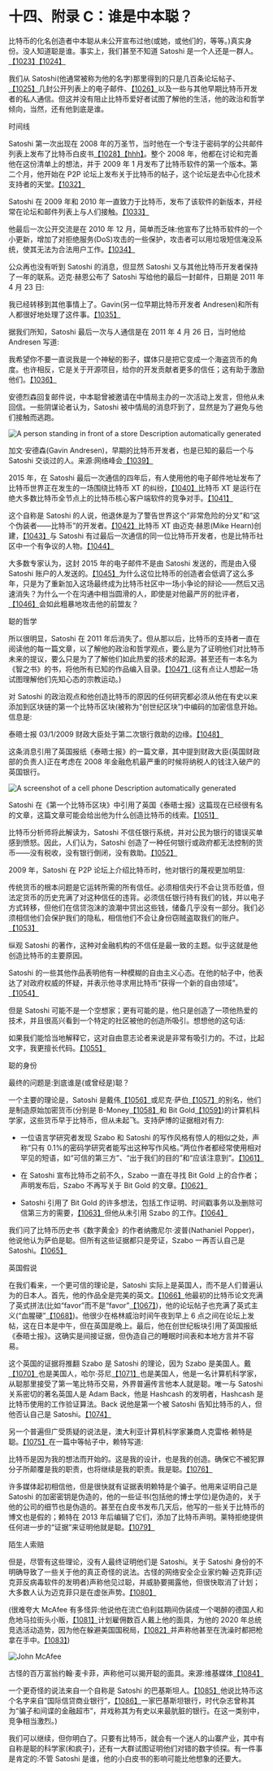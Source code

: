  

# 十四、附录 C：谁是中本聪？

比特币的化名创造者中本聪从未公开宣布过他(或她，或他们的，等等。)真实身份。没人知道聪是谁。事实上，我们甚至不知道 Satoshi 是一个人还是一群人。[【1023】](part0040.xhtml#a5E0)[【1024】](part0040.xhtml#a5E1)

我们从 Satoshi(他通常被称为他的名字)那里得到的只是几百条论坛帖子、[【1025】](part0040.xhtml#a72M)几封公开列表上的电子邮件、[【1026】](part0040.xhtml#a72N)以及一些与其他早期比特币开发者的私人通信。但这并没有阻止比特币爱好者试图了解他的生活，他的政治和哲学倾向，当然，还有他到底是谁。

时间线

Satoshi 第一次出现在 2008 年的万圣节，当时他在一个专注于密码学的公共邮件列表上发布了比特币白皮书[【1028】](part0040.xhtml#a53H)[【hhh】](part0040.xhtml#a53J)。整个 2008 年，他都在讨论和完善他在这份清单上的想法，并于 2009 年 1 月发布了比特币软件的第一个版本。第二个月，他开始在 P2P 论坛上发布关于比特币的帖子，这个论坛是去中心化技术支持者的天堂。[【1032】](part0040.xhtml#a53P)

Satoshi 在 2009 年和 2010 年一直致力于比特币，发布了该软件的新版本，并经常在论坛和邮件列表上与人们接触。[【1033】](part0040.xhtml#a6NX)

他最后一次公开交流是在 2010 年 12 月，简单而乏味:他宣布了比特币软件的一个小更新，增加了对拒绝服务(DoS)攻击的一些保护，攻击者可以用垃圾短信淹没系统，使其无法为合法用户工作。[【1034】](part0040.xhtml#a7A4)

公众再也没有听到 Satoshi 的消息，但显然 Satoshi 又与其他比特币开发者保持了一年的联系。迈克·赫恩公布了 Satoshi 写给他的最后一封邮件，日期是 2011 年 4 月 23 日:

我已经转移到其他事情上了。Gavin(另一位早期比特币开发者 Andresen)和所有人都很好地处理了这件事。[【1035】](part0040.xhtml#a5AK)

据我们所知，Satoshi 最后一次与人通信是在 2011 年 4 月 26 日，当时他给 Andresen 写道:

我希望你不要一直说我是一个神秘的影子，媒体只是把它变成一个海盗货币的角度。也许相反，它是关于开源项目，给你的开发贡献者更多的信任；这有助于激励他们。[【1036】](part0040.xhtml#a597)

安德烈森回复邮件说，中本聪曾被邀请在中情局主办的一次活动上发言，但他从未回信。一些阴谋论者认为，Satoshi 被中情局的消息吓到了，显然是为了避免与他们接触而逃跑。

![A person standing in front of a store  Description automatically generated](image_rsrc7HY.jpg)

加文·安德森(Gavin Andresen)，早期的比特币开发者，也是已知的最后一个与 Satoshi 交谈过的人。来源:网络峰会[【1039】](part0040.xhtml#a6HT)

2015 年，在 Satoshi 最后一次通信的四年后，有人使用他的电子邮件地址发布了比特币世界正在发生的一场围绕比特币 XT 的纠纷，[【1040】](part0040.xhtml#a6Y4)比特币 XT 是运行在绝大多数比特币全节点上的比特币核心客户端软件的竞争对手。[【1041】](part0040.xhtml#a6Y5)

这个自称是 Satoshi 的人说，他退休是为了警告世界这个“非常危险的分叉”和“这个伪装者——比特币”的开发者。[【1042】](part0040.xhtml#a68E)比特币 XT 由迈克·赫恩(Mike Hearn)创建，[【1043】](part0040.xhtml#a68F)与 Satoshi 有过最后一次通信的同一位比特币开发者，也是比特币社区中一个有争议的人物。[【1044】](part0040.xhtml#a68G)

大多数专家认为，这封 2015 年的电子邮件不是由 Satoshi 发送的，而是由入侵 Satoshi 账户的人发送的。[【1045】](part0040.xhtml#a544)为什么这位比特币的创造者会低调了这么多年，只是为了重新加入这场最终成为比特币社区中一场小争论的辩论——然后又迅速消失？为什么一个在沟通中相当圆滑的人，即使是对他最严厉的批评者，[【1046】](part0040.xhtml#a545)会如此粗暴地攻击他的前盟友？

聪的哲学

所以很明显，Satoshi 在 2011 年后消失了。但从那以后，比特币的支持者一直在阅读他的每一篇文章，以了解他的政治和哲学观点，要么是为了证明他们对比特币未来的提议，要么只是为了了解他们如此热爱的技术的起源。甚至还有一本名为《智之书》的书，将他所有已知的作品编入目录。[【1047】](part0040.xhtml#a5HZ)(这有点让人想起一场试图理解他们先知心态的宗教运动。)

对 Satoshi 的政治观点和他创造比特币的原因的任何研究都必须从他在有史以来添加到区块链的第一个比特币区块(被称为“创世纪区块”)中编码的加密信息开始。信息是:

泰晤士报 03/1/2009 财政大臣处于第二次银行救助的边缘。[【1048】](part0040.xhtml#a575)

这条消息引用了英国报纸《泰晤士报》的一篇文章，其中提到财政大臣(英国财政部的负责人)正在考虑在 2008 年金融危机最严重的时候将纳税人的钱注入破产的英国银行。

![A screenshot of a cell phone  Description automatically generated](image_rsrc7HZ.jpg)

Satoshi 在《第一个比特币区块》中引用了英国《泰晤士报》这篇现在已经很有名的文章，这篇文章可能会给出他为什么创造比特币的线索。[【1051】](part0040.xhtml#a41X)

比特币分析师将此解读为，Satoshi 不信任银行系统，并对公民为银行的错误买单感到愤怒。因此，人们认为，Satoshi 创造了一种任何银行或政府都无法控制的货币——没有税收，没有银行倒闭，没有救助。[【1052】](part0040.xhtml#a5YY)

2009 年，Satoshi 在 P2P 论坛上介绍比特币时，他对银行的蔑视更加明显:

传统货币的根本问题是它运转所需的所有信任。必须相信央行不会让货币贬值，但法定货币的历史充满了对这种信任的违背。必须信任银行持有我们的钱，并以电子方式转移，但他们在信贷泡沫的浪潮中贷出这些钱，储备几乎没有一部分。我们必须相信他们会保护我们的隐私，相信他们不会让身份窃贼盗取我们的账户。[【1053】](part0040.xhtml#a4Y6)

纵观 Satoshi 的著作，这种对金融机构的不信任是最一致的主题。似乎这就是他创造比特币的主要原因。

Satoshi 的一些其他作品表明他有一种模糊的自由主义心态。在他的帖子中，他表达了对政府权威的怀疑，并表示他寻求用比特币“获得一个新的自由领域”。[【1054】](part0040.xhtml#a5S9)

但是 Satoshi 可能不是一个空想家；更有可能的是，他只是创造了一项他热爱的技术，并且很高兴看到一个特定的社区被他的创造所吸引。想想他的这句话:

如果我们能恰当地解释它，这对自由意志论者来说是非常有吸引力的。不过，比起文字，我更擅长代码。[【1055】](part0040.xhtml#a48Y)

聪的身份

最终的问题是:到底谁是(或曾经是)聪？

一个主要的理论是，Satoshi 是戴伟[【1056】](part0040.xhtml#a6TJ)或尼克·萨伯[【1057】](part0040.xhtml#a6TK)的别名，他们是制造原始加密货币(分别是 B-Money[【1058】](part0040.xhtml#a6TM)和 Bit Gold[【1059】](part0040.xhtml#a6TN))的计算机科学家，这些货币早于比特币，但从未起飞。支持萨博的证据相对有力:

*   一位语言学研究者发现 Szabo 和 Satoshi 的写作风格有惊人的相似之处，声称“只有 0.1%的密码学研究者能写出这种写作风格。”两位作者都经常使用相对罕见的短语，如“可信的第三方”、“出于我们的目的”和“应该注意到”。[【1061】](part0040.xhtml#a4UA)

*   在 Satoshi 宣布比特币之前不久，Szabo 一直在寻找 Bit Gold 上的合作者；声明发布后，Szabo 不再写关于 Bit Gold 的文章。[【1062】](part0040.xhtml#a69B)

*   Satoshi 引用了 Bit Gold 的许多想法，包括工作证明、时间戳事务以及删除可信第三方的需要，[【1063】](part0040.xhtml#a5VS)但他从未引用 Szabo 的工作。[【1064】](part0040.xhtml#a5VT)

我们问了比特币历史书《数字黄金》的作者纳撒尼尔·波普(Nathaniel Popper)，他说他认为萨伯是聪。但所有这些证据都只是旁证，Szabo 一再否认自己是 Satoshi。[【1065】](part0040.xhtml#a58F)

英国假说

在我们看来，一个更可信的理论是，Satoshi 实际上是英国人，而不是人们普遍认为的日本人。首先，他的作品全是完美的英文。[【1066】](part0040.xhtml#a4N9)他最初的比特币论文充满了英式拼法(比如“favor”而不是“favor”[【1067】](part0040.xhtml#a4NA))，他的论坛帖子也充满了英式主义(“血腥硬”[【1068】](part0040.xhtml#a4NB))。他很少在格林威治时间午夜到早上 6 点之间在论坛上发帖，这在日本是中午，但在英国是晚上。最后，他在创世纪板块引用了英国报纸《泰晤士报》。这确实是间接证据，但伪造自己的睡眠时间表和本地方言并不容易。

这个英国的证据将推翻 Szabo 是 Satoshi 的理论，因为 Szabo 是美国人。戴[【1070】](part0040.xhtml#a59E)也是美国人，哈尔·芬尼[【1071】](part0040.xhtml#a59F)也是美国人，他是一名计算机科学家，从聪那里接受了第一笔比特币交易，外界普遍传言他本人就是聪。唯一与 Satoshi 关系密切的著名英国人是 Adam Back，他是 Hashcash 的发明者，Hashcash 是比特币使用的工作验证算法。Back 说他是第一个被 Satoshi 告知比特币的人，但他否认自己是 Satoshi。[【1074】](part0040.xhtml#a59J)

另一个普遍但广受质疑的说法是，澳大利亚计算机科学家兼商人克雷格·赖特是聪。[【1075】](part0040.xhtml#a4M6)在一篇中等帖子中，赖特写道:

比特币是因为我的想法而开始的。这是我的设计，也是我的创造。确保它不被犯罪分子所颠覆是我的职责，也将继续是我的职责。我是聪。[【1076】](part0040.xhtml#a4ZU)

许多媒体起初相信他，但是很快就有证据表明赖特是个骗子。他用来证明自己是 Satoshi 的加密密钥是伪造的，他的一些证书(包括他的博士学位)是伪造的，关于他的公司的细节也是伪造的。甚至在白皮书发布几天后，他写的一些关于比特币的博文也是假的；赖特在 2013 年后编辑了它们，添加了比特币声明。莱特拒绝提供任何进一步的“证据”来证明他就是聪。[【1079】](part0040.xhtml#a46X)

陌生人索赔

但是，尽管有这些理论，没有人最终证明他们是 Satoshi。关于 Satoshi 身份的不明确导致了一些关于他的真正奇怪的说法。古怪的网络安全企业家约翰·迈克菲(迈克菲反病毒软件的发明者)声称他见过聪，并威胁要揭露他，但很快取消了计划；大多数人认为迈克菲只是在虚张声势。[【1080】](part0040.xhtml#a4PG)

(很难夸大 McAfee 有多怪异:他说他在流亡伯利兹期间伪装成一个喝醉的德国人和危地马拉街头小贩，[【1081】](part0040.xhtml#a674)计划雇佣数百人戴上他的面具，为他的 2020 年总统竞选活动造势，因为他在躲避美国国税局，[【1082】](part0040.xhtml#a675)并声称他甚至在洗澡时都把枪拿在手中。[【1083】](part0040.xhtml#a676))

![John McAfee](image_rsrc7J0.jpg)

古怪的百万富翁约翰·麦卡菲，声称他可以揭开聪的面具。来源:维基媒体[【1084】](part0040.xhtml#a5GP)

一个更奇怪的说法来自一个自称是 Satoshi 的巴基斯坦人。[【1085】](part0040.xhtml#a4AG)他说比特币这个名字来自“国际信贷商业银行”，[【1086】](part0040.xhtml#a4AH)一家巴基斯坦银行，时代杂志曾称其为“骗子和间谍的金融超市”，并戏称其为有史以来最肮脏的银行。在这一类别中，竞争相当激烈。)

我们可以继续，但你明白了。只要有比特币，就会有一个迷人的山寨产业，其中有自称是聪的科学家(和疯子)，还有一大群试图证明他们对错的数字侦探。有一件事是肯定的:不管 Satoshi 是谁，他的小白皮书的影响可能比他想象的还要大。